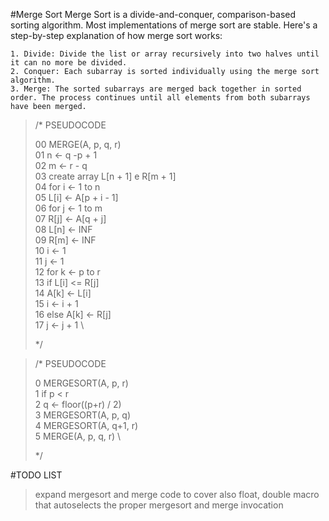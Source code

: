 #Merge Sort
Merge Sort is a divide-and-conquer, comparison-based sorting algorithm.
Most implementations of merge sort are stable.
Here's a step-by-step explanation of how merge sort works:

    1. Divide: Divide the list or array recursively into two halves until it can no more be divided.
    2. Conquer: Each subarray is sorted individually using the merge sort algorithm.
    3. Merge: The sorted subarrays are merged back together in sorted order. The process continues until all elements from both subarrays have been merged.

<blockquote>
/* PSEUDOCODE

00    MERGE(A, p, q, r) \
01        n ← q -p + 1 \
02        m ← r - q \
03        create array L[n + 1] e R[m + 1] \
04        for i ← 1 to n \
05            L[i] ← A[p + i - 1] \
06        for j ← 1 to m \
07            R[j] ← A[q + j] \
08        L[n] ← INF \
09        R[m] ← INF \
10        i ← 1 \
11        j ← 1 \
12        for k ← p to r \
13            if L[i] <= R[j] \
14                A[k] ← L[i] \
15                i ← i + 1 \
16            else A[k] ← R[j] \
17                j ← j + 1 \

*/
</blockquote>

<blockquote>
/* PSEUDOCODE

0    MERGESORT(A, p, r) \
1        if p < r \
2            q ← floor((p+r) / 2) \
3            MERGESORT(A, p, q) \
4            MERGESORT(A, q+1, r) \
5            MERGE(A, p, q, r) \

*/
</blockquote>

#TODO LIST

> expand mergesort and merge code to cover also float, double
> macro that autoselects the proper mergesort and merge invocation